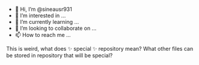- 👋 Hi, I’m @sineausr931
- 👀 I’m interested in ...
- 🌱 I’m currently learning ...
- 💞️ I’m looking to collaborate on ...
- 📫 How to reach me ...

<!---
sineausr931/sineausr931 is a ✨ special ✨ repository because its `README.md` (this file) appears on your GitHub profile.
You can click the Preview link to take a look at your changes.
--->

This is weird, what does ✨ special ✨ repository mean?  What other files can be stored in repository that will be special? 

